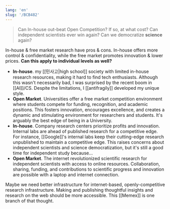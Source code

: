 ```yaml
---
lang: 'en'
slug: '/BCB482'
---
```


> Can In-house out-beat Open Competition?
> If so, at what cost?
> Can independent scientists ever win again?
> Can we democratize **science** again?

In-house & free market research have pros & cons. In-house offers more control & confidentiality, while the free market promotes innovation & lower prices. **Can this apply to individual levels as well?**

- **In-house**. my [[민사고|high school]] society with limited in-house research resources, making it hard to find tech enthusiasts. Although this wasn't necessarily bad, I was surprised by the recent boom in [[AI]]/CS. Despite the limitations, I [[antifragily]] developed my unique style.
- **Open Market**. Universities offer a free market competition environment where students compete for funding, recognition, and academic positions. This fosters innovation, encourages excellence, and creates a dynamic and stimulating environment for researchers and students. It's arguably the best edge of being in a University.
- **In-house**. Company research centers prioritize profits and innovation. Internal labs are ahead of published research for a competitive edge. For instance, [[Google]]'s internal labs keep their cutting-edge research unpublished to maintain a competitive edge. This raises concerns about independent scientists and science democratization, but it's still a good time for independent study because...
- **Open Market**. The internet revolutionized scientific research for independent scientists with access to online resources. Collaboration, sharing, funding, and contributions to scientific progress and innovation are possible with a laptop and internet connection.

Maybe we need better infrastructure for internet-based, openly-competitive research infrastructure. Making and publishing thoughtful insights and research on the web should be more accessible. This [[Memex]] is one branch of that thought.
